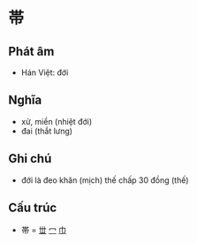 # 帯

## Phát âm
* Hán Việt: đới

## Nghĩa
* xử, miền (nhiệt đới)
* đai (thắt lưng)

## Ghi chú
* đới là đeo khăn (mịch) thế chấp 30 đồng (thế)

## Cấu trúc
* 帯 = [丗](丗.md) [冖](冖.md) [巾](巾.md)

<script>window.HANZI_FIELD='帯';</script>